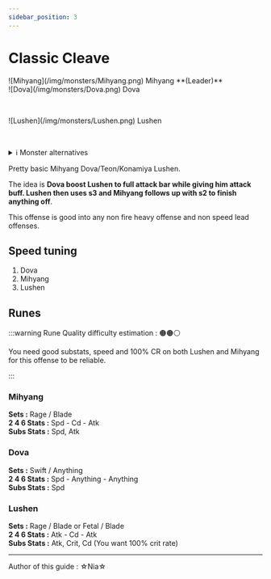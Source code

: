 ```yaml
---
sidebar_position: 3
---
```


# Classic Cleave

<div style={{display: 'flex', alignItems: 'center', marginBottom: '20px', gap: '20px'}}>
    <div style={{maxWidth: "68px"}}>
        ![Mihyang](/img/monsters/Mihyang.png)  
        Mihyang  
        **(Leader)**  
    </div>
    <div style={{maxWidth: "68px"}}>
        ![Dova](/img/monsters/Dova.png)  
        Dova  
        <p>&nbsp;</p>  
    </div>
    <div style={{maxWidth: "68px"}}>
        ![Lushen](/img/monsters/Lushen.png)  
        Lushen  
        <p>&nbsp;</p>  
    </div>
</div>

<details style={{marginBottom: '36px'}}>
<summary>ℹ️ Monster alternatives</summary>
<p>
    <strong>Dova</strong> can be replaced by **Teon** or **Konamiya** (Any monster who give instant turn to another monster).
</p>
</details>

Pretty basic Mihyang Dova/Teon/Konamiya Lushen.

The idea is **Dova boost Lushen to full attack bar while giving him attack buff. Lushen then uses s3 and Mihyang follows up 
with s2 to finish anything off**.

This offense is good into any non fire heavy offense and non speed lead offenses.

## Speed tuning 

1. Dova 
2. Mihyang 
3. Lushen

## Runes

:::warning Rune Quality difficulty estimation : 🟠🟠⚪

You need good substats, speed and 100% CR on both Lushen and Mihyang for this offense to be reliable.

:::

### Mihyang
**Sets :** Rage / Blade  
**2 4 6 Stats :** Spd - Cd - Atk  
**Subs Stats :** Spd, Atk

### Dova
**Sets :** Swift / Anything  
**2 4 6 Stats :** Spd - Anything - Anything  
**Subs Stats :** Spd

### Lushen
**Sets :** Rage / Blade or Fetal / Blade    
**2 4 6 Stats :** Atk - Cd - Atk  
**Subs Stats :** Atk, Crit, Cd (You want 100% crit rate) 

---

<p style={{color: 'grey'}}>Author of this guide : ☆Nia☆</p>
